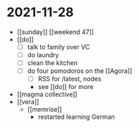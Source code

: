 # 2021-11-28

- [[sunday]] [[weekend 47]]
- [[do]]
  - [ ] talk to family over VC
  - [ ] do laundry
  - [ ] clean the kitchen
  - [ ] do four pomodoros on the [[Agora]]
    - [ ] RSS for /latest, nodes
    - see [[do]] for more
- [[magma collective]]
- [[vera]]
  - [[memrise]]
    - restarted learning German